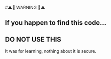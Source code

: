 #⚠️🚨 WARNING 🚨⚠️
## If you happen to find this code...
## DO NOT USE THIS

It was for learning, nothing about it is secure.